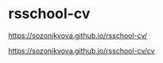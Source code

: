 # rsschool-cv

https://sozonikvova.github.io/rsschool-cv/

https://sozonikvova.github.io/rsschool-cv/cv
